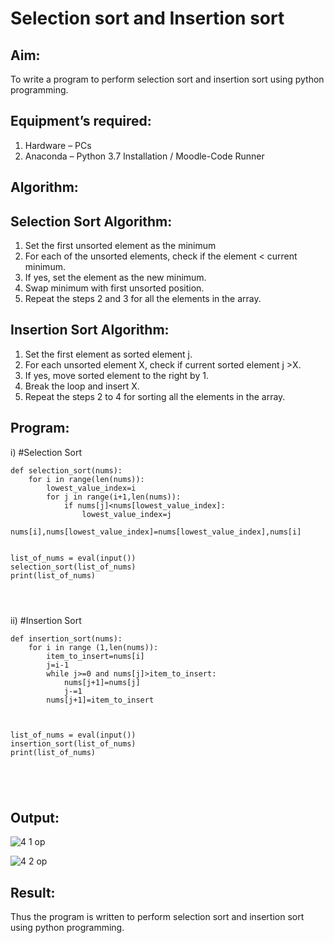 # Selection sort and Insertion sort
## Aim:
To write a program to perform selection sort and insertion sort using python programming.
## Equipment’s required:
1.	Hardware – PCs
2.	Anaconda – Python 3.7 Installation / Moodle-Code Runner
## Algorithm:
## Selection Sort Algorithm:
1.	Set the first unsorted element as the minimum
2.	For each of the unsorted elements, check if the element < current minimum.
3.	If yes, set the element as the new minimum.
4.	Swap minimum with first unsorted position.
5.	Repeat the steps 2 and 3 for all the elements in the array.
## Insertion Sort Algorithm:
1.	Set the first element as sorted element j.
2.	For each unsorted element X, check if current sorted element j >X.
3.	If yes, move sorted element to the right by 1.
4.	Break the loop and insert X.
5.	Repeat the steps 2 to 4 for sorting all the elements in the array.
## Program:
i)	#Selection Sort
```
def selection_sort(nums):
    for i in range(len(nums)):
        lowest_value_index=i
        for j in range(i+1,len(nums)):
            if nums[j]<nums[lowest_value_index]:
                lowest_value_index=j
        nums[i],nums[lowest_value_index]=nums[lowest_value_index],nums[i]
    
    
list_of_nums = eval(input())
selection_sort(list_of_nums)
print(list_of_nums)




```
ii)	#Insertion Sort
```
def insertion_sort(nums):
    for i in range (1,len(nums)):
        item_to_insert=nums[i]
        j=i-1
        while j>=0 and nums[j]>item_to_insert:
            nums[j+1]=nums[j]
            j-=1
        nums[j+1]=item_to_insert
    
    
    
list_of_nums = eval(input())
insertion_sort(list_of_nums)
print(list_of_nums)





```

## Output:
![4 1 op](https://user-images.githubusercontent.com/119394248/215327754-a0a4a35b-7378-4f42-99c5-ebfa0c61c489.png)

![4 2 op](https://user-images.githubusercontent.com/119394248/215327767-935a5cc7-b1c9-47d7-90ab-673ecedabd63.png)

## Result:
Thus the program is written to perform selection sort and insertion sort using python programming.
